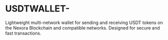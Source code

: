 # USDTWALLET-
Lightweight multi-network wallet for sending and receiving USDT tokens on the Nexora Blockchain and compatible networks. Designed for secure and fast transactions.
